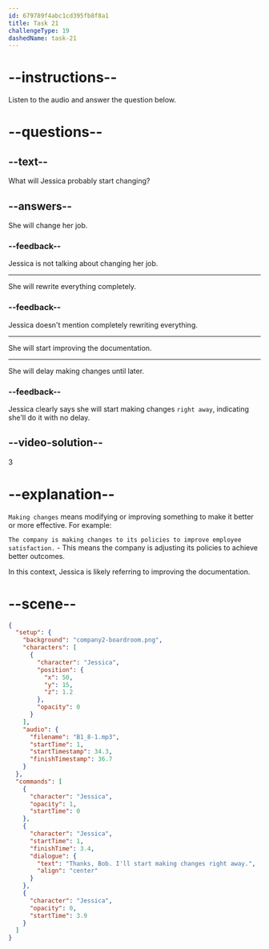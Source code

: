 ```yaml
---
id: 679789f4abc1cd395fb8f8a1
title: Task 21
challengeType: 19
dashedName: task-21
---
```


<!-- (Audio) Jessica: Thanks, Bob. I'll start making changes right away. -->

# --instructions--

Listen to the audio and answer the question below.

# --questions--

## --text--

What will Jessica probably start changing?

## --answers--

She will change her job.

### --feedback--

Jessica is not talking about changing her job.

---

She will rewrite everything completely.

### --feedback--

Jessica doesn't mention completely rewriting everything.

---

She will start improving the documentation.

---

She will delay making changes until later.

### --feedback--

Jessica clearly says she will start making changes `right away`, indicating she'll do it with no delay.

## --video-solution--

3

# --explanation--

`Making changes` means modifying or improving something to make it better or more effective. For example:

`The company is making changes to its policies to improve employee satisfaction.` - This means the company is adjusting its policies to achieve better outcomes.

In this context, Jessica is likely referring to improving the documentation.

# --scene--

```json
{
  "setup": {
    "background": "company2-boardroom.png",
    "characters": [
      {
        "character": "Jessica",
        "position": {
          "x": 50,
          "y": 15,
          "z": 1.2
        },
        "opacity": 0
      }
    ],
    "audio": {
      "filename": "B1_8-1.mp3",
      "startTime": 1,
      "startTimestamp": 34.3,
      "finishTimestamp": 36.7
    }
  },
  "commands": [
    {
      "character": "Jessica",
      "opacity": 1,
      "startTime": 0
    },
    {
      "character": "Jessica",
      "startTime": 1,
      "finishTime": 3.4,
      "dialogue": {
        "text": "Thanks, Bob. I'll start making changes right away.",
        "align": "center"
      }
    },
    {
      "character": "Jessica",
      "opacity": 0,
      "startTime": 3.9
    }
  ]
}
```
